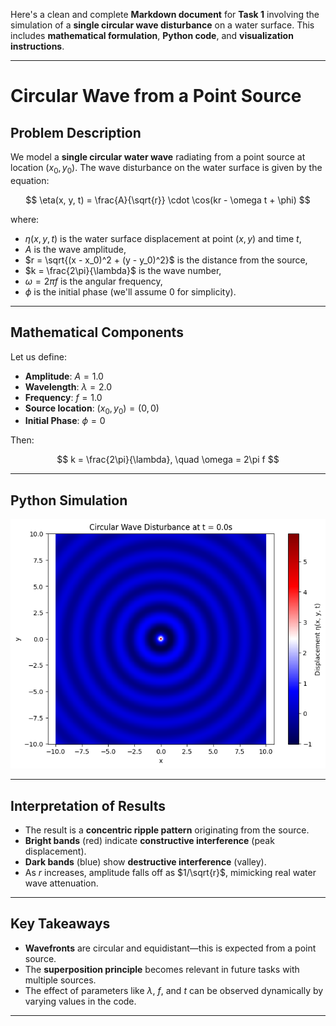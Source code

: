 Here's a clean and complete **Markdown document** for **Task 1** involving the simulation of a **single circular wave disturbance** on a water surface. This includes **mathematical formulation**, **Python code**, and **visualization instructions**.

---

#  Circular Wave from a Point Source

## Problem Description

We model a **single circular water wave** radiating from a point source at location $(x_0, y_0)$. The wave disturbance on the water surface is given by the equation:

$$
\eta(x, y, t) = \frac{A}{\sqrt{r}} \cdot \cos(kr - \omega t + \phi)
$$

where:

* $\eta(x, y, t)$ is the water surface displacement at point $(x, y)$ and time $t$,
* $A$ is the wave amplitude,
* $r = \sqrt{(x - x_0)^2 + (y - y_0)^2}$ is the distance from the source,
* $k = \frac{2\pi}{\lambda}$ is the wave number,
* $\omega = 2\pi f$ is the angular frequency,
* $\phi$ is the initial phase (we'll assume 0 for simplicity).

---

##  Mathematical Components

Let us define:

* **Amplitude**: $A = 1.0$
* **Wavelength**: $\lambda = 2.0$
* **Frequency**: $f = 1.0$
* **Source location**: $(x_0, y_0) = (0, 0)$
* **Initial Phase**: $\phi = 0$

Then:

$$
k = \frac{2\pi}{\lambda}, \quad \omega = 2\pi f
$$

---

##  Python Simulation

![alt text](image-6.png)

---

##  Interpretation of Results

* The result is a **concentric ripple pattern** originating from the source.
* **Bright bands** (red) indicate **constructive interference** (peak displacement).
* **Dark bands** (blue) show **destructive interference** (valley).
* As $r$ increases, amplitude falls off as $1/\sqrt{r}$, mimicking real water wave attenuation.

---

##  Key Takeaways

* **Wavefronts** are circular and equidistant—this is expected from a point source.
* The **superposition principle** becomes relevant in future tasks with multiple sources.
* The effect of parameters like $\lambda$, $f$, and $t$ can be observed dynamically by varying values in the code.

---


